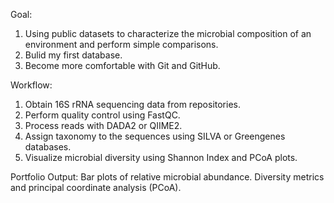 Goal: 
1. Using public datasets to characterize the microbial composition of an environment and perform simple comparisons. 
2. Bulid my first database.
3. Become more comfortable with Git and GitHub.

Workflow:
1. Obtain 16S rRNA sequencing data from repositories.
2. Perform quality control using FastQC.
3. Process reads with DADA2 or QIIME2.
4. Assign taxonomy to the sequences using SILVA or Greengenes databases.
5. Visualize microbial diversity using Shannon Index and PCoA plots.

Portfolio Output:
Bar plots of relative microbial abundance.
Diversity metrics and principal coordinate analysis (PCoA).
